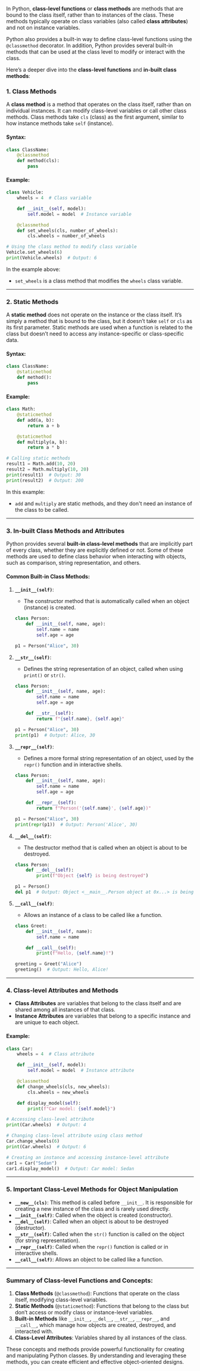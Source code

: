 In Python, **class-level functions** or **class methods** are methods that are bound to the class itself, rather than to instances of the class. These methods typically operate on class variables (also called **class attributes**) and not on instance variables.

Python also provides a built-in way to define class-level functions using the `@classmethod` decorator. In addition, Python provides several built-in methods that can be used at the class level to modify or interact with the class.

Here’s a deeper dive into the **class-level functions** and **in-built class methods**:

### 1. **Class Methods**

A **class method** is a method that operates on the class itself, rather than on individual instances. It can modify class-level variables or call other class methods. Class methods take `cls` (class) as the first argument, similar to how instance methods take `self` (instance).

#### Syntax:
```python
class ClassName:
    @classmethod
    def method(cls):
        pass
```

#### Example:
```python
class Vehicle:
    wheels = 4  # Class variable

    def __init__(self, model):
        self.model = model  # Instance variable

    @classmethod
    def set_wheels(cls, number_of_wheels):
        cls.wheels = number_of_wheels

# Using the class method to modify class variable
Vehicle.set_wheels(6)
print(Vehicle.wheels)  # Output: 6
```

In the example above:
- `set_wheels` is a class method that modifies the `wheels` class variable.

---

### 2. **Static Methods**

A **static method** does not operate on the instance or the class itself. It’s simply a method that is bound to the class, but it doesn’t take `self` or `cls` as its first parameter. Static methods are used when a function is related to the class but doesn’t need to access any instance-specific or class-specific data.

#### Syntax:
```python
class ClassName:
    @staticmethod
    def method():
        pass
```

#### Example:
```python
class Math:
    @staticmethod
    def add(a, b):
        return a + b

    @staticmethod
    def multiply(a, b):
        return a * b

# Calling static methods
result1 = Math.add(10, 20)
result2 = Math.multiply(10, 20)
print(result1)  # Output: 30
print(result2)  # Output: 200
```

In this example:
- `add` and `multiply` are static methods, and they don't need an instance of the class to be called.

---

### 3. **In-built Class Methods and Attributes**

Python provides several **built-in class-level methods** that are implicitly part of every class, whether they are explicitly defined or not. Some of these methods are used to define class behavior when interacting with objects, such as comparison, string representation, and others.

#### Common Built-in Class Methods:

1. **`__init__(self)`**: 
   - The constructor method that is automatically called when an object (instance) is created.
   
   ```python
   class Person:
       def __init__(self, name, age):
           self.name = name
           self.age = age

   p1 = Person("Alice", 30)
   ```

2. **`__str__(self)`**: 
   - Defines the string representation of an object, called when using `print()` or `str()`.
   
   ```python
   class Person:
       def __init__(self, name, age):
           self.name = name
           self.age = age

       def __str__(self):
           return f"{self.name}, {self.age}"

   p1 = Person("Alice", 30)
   print(p1)  # Output: Alice, 30
   ```

3. **`__repr__(self)`**:
   - Defines a more formal string representation of an object, used by the `repr()` function and in interactive shells.

   ```python
   class Person:
       def __init__(self, name, age):
           self.name = name
           self.age = age

       def __repr__(self):
           return f"Person('{self.name}', {self.age})"

   p1 = Person("Alice", 30)
   print(repr(p1))  # Output: Person('Alice', 30)
   ```

4. **`__del__(self)`**:
   - The destructor method that is called when an object is about to be destroyed.
   
   ```python
   class Person:
       def __del__(self):
           print(f"Object {self} is being destroyed")

   p1 = Person()
   del p1  # Output: Object <__main__.Person object at 0x...> is being destroyed
   ```

5. **`__call__(self)`**:
   - Allows an instance of a class to be called like a function.

   ```python
   class Greet:
       def __init__(self, name):
           self.name = name

       def __call__(self):
           print(f"Hello, {self.name}!")

   greeting = Greet("Alice")
   greeting()  # Output: Hello, Alice!
   ```

---

### 4. **Class-level Attributes and Methods**

- **Class Attributes** are variables that belong to the class itself and are shared among all instances of that class.
- **Instance Attributes** are variables that belong to a specific instance and are unique to each object.

#### Example:
```python
class Car:
    wheels = 4  # Class attribute

    def __init__(self, model):
        self.model = model  # Instance attribute

    @classmethod
    def change_wheels(cls, new_wheels):
        cls.wheels = new_wheels

    def display_model(self):
        print(f"Car model: {self.model}")

# Accessing class-level attribute
print(Car.wheels)  # Output: 4

# Changing class-level attribute using class method
Car.change_wheels(6)
print(Car.wheels)  # Output: 6

# Creating an instance and accessing instance-level attribute
car1 = Car("Sedan")
car1.display_model()  # Output: Car model: Sedan
```

---

### 5. **Important Class-Level Methods for Object Manipulation**

- **`__new__(cls)`**: This method is called before `__init__`. It is responsible for creating a new instance of the class and is rarely used directly.
- **`__init__(self)`**: Called when the object is created (constructor).
- **`__del__(self)`**: Called when an object is about to be destroyed (destructor).
- **`__str__(self)`**: Called when the `str()` function is called on the object (for string representation).
- **`__repr__(self)`**: Called when the `repr()` function is called or in interactive shells.
- **`__call__(self)`**: Allows an object to be called like a function.

---

### Summary of Class-level Functions and Concepts:
1. **Class Methods** (`@classmethod`): Functions that operate on the class itself, modifying class-level variables.
2. **Static Methods** (`@staticmethod`): Functions that belong to the class but don’t access or modify class or instance-level variables.
3. **Built-in Methods** like `__init__`, `__del__`, `__str__`, `__repr__`, and `__call__`, which manage how objects are created, destroyed, and interacted with.
4. **Class-Level Attributes**: Variables shared by all instances of the class.

These concepts and methods provide powerful functionality for creating and manipulating Python classes. By understanding and leveraging these methods, you can create efficient and effective object-oriented designs.